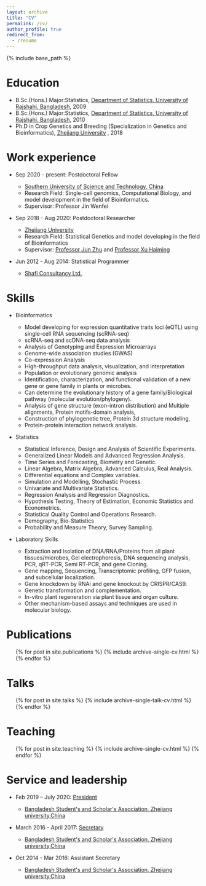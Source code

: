 ```yaml
---
layout: archive
title: "CV"
permalink: /cv/
author_profile: true
redirect_from:
  - /resume
---
```


{% include base_path %}

Education
======
* B.Sc.(Hons.) Major:Statistics, [Department of Statistics, University of Rajshahi, Bangladesh](http://www.ru.ac.bd/stat/), 2009
* B.Sc.(Hons.) Major:Statistics, [Department of Statistics, University of Rajshahi, Bangladesh](http://www.ru.ac.bd/stat/), 2010
* Ph.D in Crop Genetics and Breeding (Specialization in Genetics and Bioinformatics), [Zhejiang University](https://www.zju.edu.cn/english/) , 2018

Work experience
======
* Sep 2020 - present: Postdoctoral Fellow
  * [Southern University of Science and Technology, China](https://www.sustech.edu.cn/) 
  * Research Field: Single-cell genomics, Computational Biology, and model development in the field of Bioinformatics. 
  * Supervisor: Professor Jin Wenfei

* Sep 2018 - Aug 2020: Postdoctoral Researcher 
  * [Zhejiang University](https://www.zju.edu.cn/english/) 
  * Research Field: Statistical Genetics and model developing in the field of Bioinformatics
  * Supervisor: [Professor Jun Zhu](https://person.zju.edu.cn/en/Jun_Zhu) and [Professor Xu Haiming](https://person.zju.edu.cn/en/hmxu) 
  

* Jun 2012 - Aug 2014: Statistical Programmer
  * [Shafi Consultancy Ltd.](https://www.shaficonsultancy.com/)


Skills
======
* Bioinformatics
  * Model developing for expression quantitative traits loci (eQTL) using single-cell RNA sequencing (scRNA-seq)
  * scRNA-seq and scDNA-seq data analysis
  * Analysis of Genotyping and Expression Microarrays
  * Genome-wide association studies (GWAS) 
  * Co-expression Analysis
  * High-throughput data analysis, visualization, and interpretation
  * Population or evolutionary genomic analysis
  * Identification, characterization, and functional validation of a new gene or gene family in plants or microbes.
  * Can determine the evolutionary history of a gene family/Biological pathway (molecular evolution/phylogeny).
  * Analysis of gene structure (exon-intron distribution) and Multiple alignments, Protein motifs-domain analysis, 
  * Construction of phylogenetic tree, Protein 3d structure modeling,
  * Protein-protein interaction network analysis.
* Statistics
  * Statistical Inference, Design and Analysis of Scientific Experiments.
  * Generalized Linear Models and Advanced Regression Analysis.
  * Time Series and Forecasting, Biometry and Genetic.
  * Linear Algebra, Matrix Algebra, Advanced Calculus, Real Analysis.
  * Differential equations and Complex variables.
  *  Simulation and Modelling, Stochastic Process.
  * Univariate and Multivariate Statistics.
  * Regression Analysis and Regression Diagnostics.
  * Hypothesis Testing, Theory of Estimation, Economic Statistics and Econometrics.
  * Statistical Quality Control and Operations Research.
  * Demography, Bio-Statistics
  * Probability and Measure Theory, Survey Sampling.

* Laboratory Skills
  * Extraction and isolation of DNA/RNA/Proteins from all plant tissues/microbes, Gel electrophoresis, DNA  sequencing analysis, PCR, qRT-PCR, Semi RT-PCR, and gene Cloning. 
  * Gene mapping, Sequencing, Transcriptomic profiling, GFP fusion, and subcellular localization.
  * Gene knockdown by RNAi and gene knockout by CRISPR/CAS9. 
  * Genetic transformation and complementation.
  * In-vitro plant regeneration via plant tissue and organ culture.
  * Other mechanism-based assays and techniques are used in molecular biology.


Publications
======
  <ul>{% for post in site.publications %}
    {% include archive-single-cv.html %}
  {% endfor %}</ul>
  
Talks
======
  <ul>{% for post in site.talks %}
    {% include archive-single-talk-cv.html %}
  {% endfor %}</ul>
  
Teaching
======
  <ul>{% for post in site.teaching %}
    {% include archive-single-cv.html %}
  {% endfor %}</ul>
  
Service and leadership
======
* Feb 2019 – July 2020: [President](https://bssa-zju.org/executive-committee-2019.php) 
  * [Bangladesh Student's and Scholar's Association, Zhejiang university,China](https://bssa-zju.org/) 

* March 2016 - April 2017: [Secretary](https://bssa-zju.org/executive-committee-2016.php) 
  * [Bangladesh Student's and Scholar's Association, Zhejiang university,China](https://bssa-zju.org/) 

* Oct 2014 - Mar 2016: Assistant Secretary
  * [Bangladesh Student's and Scholar's Association, Zhejiang university,China](https://bssa-zju.org/) 
